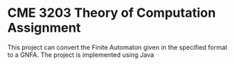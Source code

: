 # CME 3203 Theory of Computation Assignment

 This project can convert the Finite Automaton given in the specified format to a GNFA.
 The project is implemented using Java
